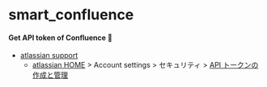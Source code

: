 # smart_confluence

#### Get API token of Confluence :satellite:

- [atlassian support](https://support.atlassian.com/ja/atlassian-account/docs/manage-api-tokens-for-your-atlassian-account/)
  - [atlassian HOME](https://start.atlassian.com/) > Account settings > セキュリティ > [API トークンの作成と管理](https://id.atlassian.com/manage-profile/security/api-tokens)
